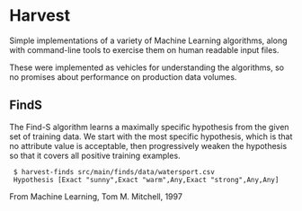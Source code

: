 # Harvest

Simple implementations of a variety of Machine Learning algorithms,
along with command-line tools to exercise them on human readable input files.

These were implemented as vehicles for understanding the algorithms,
so no promises about performance on production data volumes.

## FindS

The Find-S algorithm learns a maximally specific hypothesis from the given
set of training data. We start with the most specific hypothesis, which is
that no attribute value is acceptable, then progressively weaken the
hypothesis so that it covers all positive training examples.

```
 $ harvest-finds src/main/finds/data/watersport.csv
 Hypothesis [Exact "sunny",Exact "warm",Any,Exact "strong",Any,Any]
```

From Machine Learning, Tom M. Mitchell, 1997
